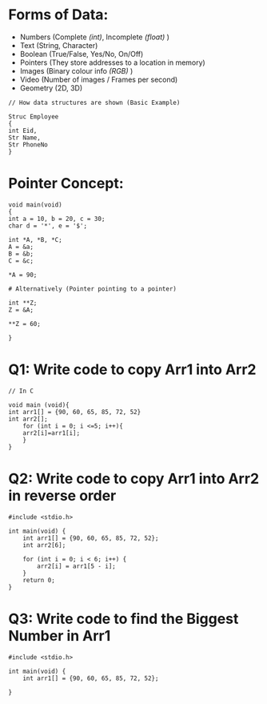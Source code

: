 # Forms of Data:

- Numbers (Complete *(int)*, Incomplete *(float)* )
- Text (String, Character)
- Boolean (True/False, Yes/No, On/Off)
- Pointers (They store addresses to a location in memory)
- Images (Binary colour info *(RGB)* )
- Video (Number of images / Frames per second)
- Geometry (2D, 3D) 

```
// How data structures are shown (Basic Example)

Struc Employee
{
int Eid,
Str Name,
Str PhoneNo
}
```

# Pointer Concept:

```
void main(void)
{
int a = 10, b = 20, c = 30;
char d = '*', e = '$';

int *A, *B, *C;
A = &a;
B = &b;
C = &c;

*A = 90;

# Alternatively (Pointer pointing to a pointer)

int **Z;
Z = &A;

**Z = 60;

}
```


# Q1: Write code to copy Arr1 into Arr2

```
// In C

void main (void){
int arr1[] = {90, 60, 65, 85, 72, 52}
int arr2[];
	for (int i = 0; i <=5; i++){
	arr2[i]=arr1[i];
	}
}
```

# Q2: Write code to copy Arr1 into Arr2 in reverse order

```
#include <stdio.h>

int main(void) {
    int arr1[] = {90, 60, 65, 85, 72, 52};
    int arr2[6];  

    for (int i = 0; i < 6; i++) {
        arr2[i] = arr1[5 - i];  
    }
    return 0;
}

```

# Q3: Write code to find the Biggest Number in Arr1

```
#include <stdio.h>

int main(void) {
    int arr1[] = {90, 60, 65, 85, 72, 52};
    
}

```